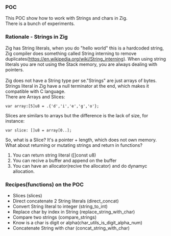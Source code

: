 ### POC

This POC show how to work with Strings and chars in Zig. <br/>
There is a bunch of experiments.

### Rationale - Strings in Zig

Zig has String literals, when you do "hello world" this is a hardcoded string, Zig compiler does something called String interning to remove duplicates(https://en.wikipedia.org/wiki/String_interning). When using string literals you are not using the Stack memory, you are always dealing with pointers.
<br/>
<br/>
Zig does not have a String type per se."Strings" are just arrays of bytes. Strings literal in Zig have a null terminator at the end, which makes it compatible with C language. <br/>
There are Arrays and Slices:
```Zig
var array:[5]u8 = .{'d','i','e','g','o'};
```
Slices are similars to arrays but the difference is the lack of size, for instance:
```Zig
var slice: []u8 = array[0..];
```
So, what is a Slice? It's a pointer + length, which does not own memory.
What about returning or mutating strings and return in functions?
1. You can return string literal ([]const u8)
2. You can recive a buffer and append on the buffer
3. You can have an allocator(recive the allocator) and do dynamyc allocation.

### Recipes(functions) on the POC

* Slices (slices)
* Direct concatenate 2 String literals (direct_concat)
* Convert String literal to integer (string_to_int)
* Replace char by index in String (replace_string_with_char)
* Compare two strings (compare_strings)
* Know is a char is digit or alpha(char_utils_is_digit_alpha_num)
* Concatenate String with char (concat_string_with_char)